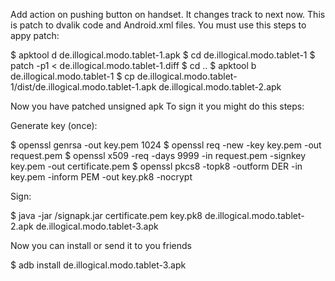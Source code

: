 Add action on pushing button on handset. It changes track to next now.
This is patch to dvalik code and Android.xml files.
You must use this steps to appy patch:

$ apktool d de.illogical.modo.tablet-1.apk
$ cd de.illogical.modo.tablet-1
$ patch -p1 < de.illogical.modo.tablet-1.diff
$ cd ..
$ apktool b de.illogical.modo.tablet-1
$ cp de.illogical.modo.tablet-1/dist/de.illogical.modo.tablet-1.apk de.illogical.modo.tablet-2.apk

Now you have patched unsigned apk
To sign it you might do this steps:

Generate key (once):

$ openssl genrsa -out key.pem 1024
$ openssl req -new -key key.pem -out request.pem
$ openssl x509 -req -days 9999 -in request.pem -signkey key.pem -out certificate.pem
$ openssl pkcs8 -topk8 -outform DER -in key.pem -inform PEM -out key.pk8 -nocrypt

Sign:

$ java -jar <path>/signapk.jar certificate.pem key.pk8 de.illogical.modo.tablet-2.apk de.illogical.modo.tablet-3.apk

Now you can install or send it to you friends

$ adb install de.illogical.modo.tablet-3.apk
